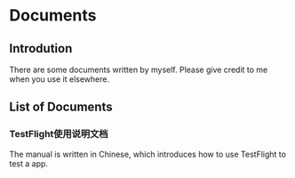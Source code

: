 # Documents

## Introdution

There are some documents written by myself. Please give credit to me when you use it elsewhere.

## List of Documents

### TestFlight使用说明文档

The manual is written in Chinese, which introduces how to use TestFlight to test a app.